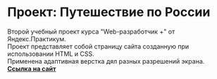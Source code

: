 # Проект: Путешествие по России
Второй учебный проект курса "Web-разработчик +" от Яндекс.Практикум.   
Проект представляет собой страницу сайта созданную при использовании HTML и CSS.  
Применена адаптивная верстка дял разных разрешений экрана.  
[**Ссылка на сайт**](https://leondasferras.github.io/russian-travel/)
